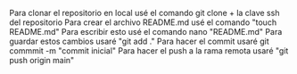 Para clonar el repositorio en local usé el comando git clone + la clave ssh del repositorio
Para crear el archivo README.md usé el comando "touch README.md"
Para escribir esto usé el comando nano "README.md"
Para guardar estos cambios usaré "git add ."
Para hacer el commit usaré git commmit -m "commit inicial"
Para hacer el push a la rama remota usaré "git push origin main"


